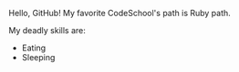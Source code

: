 Hello, GitHub!
My favorite CodeSchool's path is Ruby path.

My deadly skills are:
* Eating
* Sleeping
